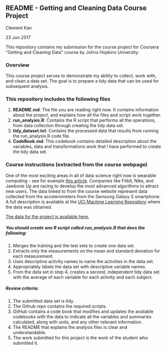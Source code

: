## README - Getting and Cleaning Data Course Project

Clement Kan

23 Jun 2017

This repository contains my submission for the course project for Coursera "Getting and Cleaning Data" course by Johns Hopkins University.

### Overview
This course project serves to demonstrate my ability to collect, work with, and clean a data set. The goal is to prepare a tidy data that can be used for subsequent analysis.

### This repository includes the following files
1. **README.md**: The file you are reading right now. It contains information about the project, and explains how all the files and script work together.
2. **run_analysis.R**: Contains the R script that performs all the operations, from data collection through creating the tidy data set.
3. **tidy_dataset.txt**: Contains the processed data that results from running the run_analysis.R code file.
4. **CodeBook.md**: This codebook contains detailed description about the variables, data and transformations work that I have performed to create the tidy data set.

### Course instructions (extracted from the course webpage)
One of the most exciting areas in all of data science right now is wearable computing - see for example [this article](http://www.insideactivitytracking.com/data-science-activity-tracking-and-the-battle-for-the-worlds-top-sports-brand/). Companies like Fitbit, Nike, and Jawbone Up are racing to develop the most advanced algorithms to attract new users. The data linked to from the course website represent data collected from the accelerometers from the Samsung Galaxy S smartphone. A full description is available at the [UCI Machine Learning Repository](http://archive.ics.uci.edu/ml/datasets/Human+Activity+Recognition+Using+Smartphones) where the data was obtained. 

[The data for the project is available here.](https://d396qusza40orc.cloudfront.net/getdata%2Fprojectfiles%2FUCI%20HAR%20Dataset.zip)

##### You should create one R script called run_analysis.R that does the following:
1. Merges the training and the test sets to create one data set.
2. Extracts only the measurements on the mean and standard deviation for each measurement.
3. Uses descriptive activity names to name the activities in the data set.
4. Appropriately labels the data set with descriptive variable names.
5. From the data set in step 4, creates a second, independent tidy data set with the average of each variable for each activity and each subject.

##### Review criteria:
1. The submitted data set is tidy.
2. The Github repo contains the required scripts.
3. GitHub contains a code book that modifies and updates the available codebooks with the data to indicate all the variables and summaries calculated, along with units, and any other relevant information.
4. The README that explains the analysis files is clear and understandable.
5. The work submitted for this project is the work of the student who submitted it.
